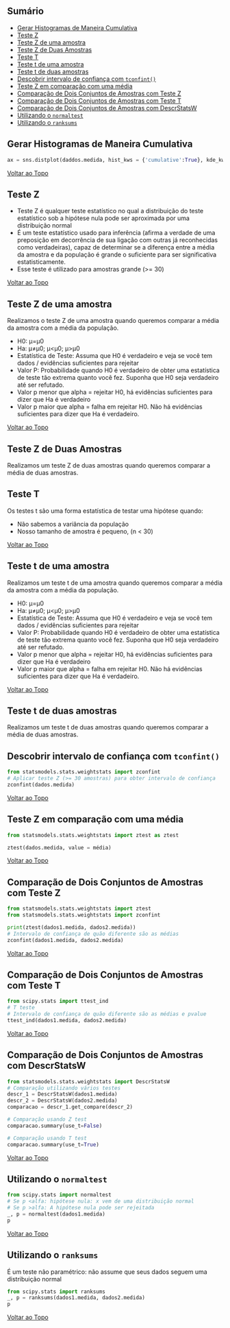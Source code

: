 ## Sumário

- [Gerar Histogramas de Maneira Cumulativa](#gerar-histogramas-de-maneira-cumulativa)
- [Teste Z](#teste-z)
- [Teste Z de uma amostra](#teste-z-de-uma-amostra)
- [Teste Z de Duas Amostras](#teste-z-de-duas-amostras)
- [Teste T](#teste-t)
- [Teste t de uma amostra](#teste-t-de-uma-amostra)
- [Teste t de duas amostras](#teste-t-de-duas-amostras)
- [Descobrir intervalo de confiança com `tconfint()`](#descobrir-intervalo-de-confian-a-com--tconfint---)
- [Teste Z em comparação com uma média](#teste-z-em-comparação-com-uma-média)
- [Comparação de Dois Conjuntos de Amostras com Teste Z](#compara-ção-de-dois-conjuntos-de-amostras-com-teste-z)
- [Comparação de Dois Conjuntos de Amostras com Teste T](#comparação-de-dois-conjuntos-de-amostras-com-teste-t)
- [Comparação de Dois Conjuntos de Amostras com DescrStatsW](#comparação-de-dois-conjuntos-de-amostras-com-descrstatsw)
- [Utilizando o `normaltest`](#utilizando-o-normaltest-)
- [Utilizando o `ranksums`](#utilizando-o-ranksums-)


## Gerar Histogramas de Maneira Cumulativa

```python
ax = sns.distplot(daddos.medida, hist_kws = {'cumulative':True}, kde_kws = {'cumulative':True})
```

[Voltar ao Topo](#Sumário)

## Teste Z
* Teste Z é qualquer teste estatístico no qual a distribuição do teste estatístico sob a hipótese nula pode ser aproximada por uma distribuição normal
* É um teste estatístico usado para inferência (afirma a verdade de uma preposição em decorrência de sua ligação com outras já reconhecidas como verdadeiras), capaz de determinar se a diferença entre a média da amostra e da população é grande o suficiente para ser significativa estatisticamente.
* Esse teste é utilizado para amostras grande (>= 30)

[Voltar ao Topo](#Sumário)

## Teste Z de uma amostra

Realizamos o teste Z de uma amostra quando queremos comparar a média da amostra com a média da população.

* H0: μ=μ0
* Ha: μ≠μ0; μ<μ0; μ>μ0
* Estatística de Teste: Assuma que H0 é verdadeiro e veja se você tem dados / evidências suficientes para rejeitar
* Valor P: Probabilidade quando H0 é verdadeiro de obter uma estatística de teste tão extrema quanto você fez. Suponha que H0 seja verdadeiro até ser refutado.
* Valor p menor que alpha = rejeitar H0, há evidências suficientes para dizer que Ha é verdadeiro
* Valor p maior que alpha = falha em rejeitar H0. Não há evidências suficientes para dizer que Ha é verdadeiro.

[Voltar ao Topo](#Sumário)

## Teste Z de Duas Amostras

Realizamos um teste Z de duas amostras quando queremos comparar a média de duas amostras.

## Teste T

Os testes t são uma forma estatística de testar uma hipótese quando:

* Não sabemos a variância da população
* Nosso tamanho de amostra é pequeno, (n < 30)

[Voltar ao Topo](#Sumário)

## Teste t de uma amostra

Realizamos um teste t de uma amostra quando queremos comparar a média da amostra com a média da população. 

* H0: μ=μ0
* Ha: μ≠μ0; μ<μ0; μ>μ0
* Estatística de Teste: Assuma que H0 é verdadeiro e veja se você tem dados / evidências suficientes para rejeitar
* Valor P: Probabilidade quando H0 é verdadeiro de obter uma estatística de teste tão extrema quanto você fez. Suponha que H0 seja verdadeiro até ser refutado.
* Valor p menor que alpha = rejeitar H0, há evidências suficientes para dizer que Ha é verdadeiro
* Valor p maior que alpha = falha em rejeitar H0. Não há evidências suficientes para dizer que Ha é verdadeiro.

[Voltar ao Topo](#Sumário)

## Teste t de duas amostras

Realizamos um teste t de duas amostras quando queremos comparar a média de duas amostras.

## Descobrir intervalo de confiança com `tconfint()`

```python
from statsmodels.stats.weightstats import zconfint
# Aplicar teste Z (>= 30 amostras) para obter intervalo de confiança 
zconfint(dados.medida)
```

[Voltar ao Topo](#Sumário)

## Teste Z em comparação com uma média

```python
from statsmodels.stats.weightstats import ztest as ztest

ztest(dados.medida, value = média)
```

[Voltar ao Topo](#Sumário)

## Comparação de Dois Conjuntos de Amostras com Teste Z

```python
from statsmodels.stats.weightstats import ztest
from statsmodels.stats.weightstats import zconfint

print(ztest(dados1.medida, dados2.medida))
# Intervalo de confiança de quão diferente são as médias
zconfint(dados1.medida, dados2.medida)
```

[Voltar ao Topo](#Sumário)

## Comparação de Dois Conjuntos de Amostras com Teste T

```python
from scipy.stats import ttest_ind
# T teste
# Intervalo de confiança de quão diferente são as médias e pvalue
ttest_ind(dados1.medida, dados2.medida)
```

[Voltar ao Topo](#Sumário)

## Comparação de Dois Conjuntos de Amostras com DescrStatsW

```python
from statsmodels.stats.weightstats import DescrStatsW
# Comparação utilizando vários testes
descr_1 = DescrStatsW(dados1.medida)
descr_2 = DescrStatsW(dados2.medida)
comparacao = descr_1.get_compare(descr_2)

# Comparação usando Z test
comparacao.summary(use_t=False)

# Comparação usando T test
comparacao.summary(use_t=True)
```

[Voltar ao Topo](#Sumário)

## Utilizando o `normaltest`

```python
from scipy.stats import normaltest
# Se p <alfa: hipótese nula: x vem de uma distribuição normal
# Se p >alfa: A hipótese nula pode ser rejeitada
_, p = normaltest(dados1.medida)
p
```

[Voltar ao Topo](#Sumário)

## Utilizando o `ranksums`
É um teste não paramétrico: não assume que seus dados seguem uma distribuição normal

```python
from scipy.stats import ranksums
_, p = ranksums(dados1.medida, dados2.medida)
p
```

[Voltar ao Topo](#Sumário)

